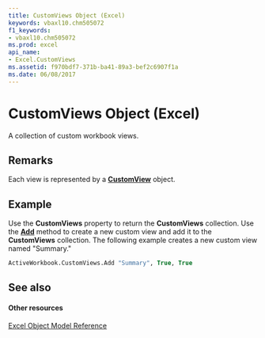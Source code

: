 ```yaml
---
title: CustomViews Object (Excel)
keywords: vbaxl10.chm505072
f1_keywords:
- vbaxl10.chm505072
ms.prod: excel
api_name:
- Excel.CustomViews
ms.assetid: f970bdf7-371b-ba41-89a3-bef2c6907f1a
ms.date: 06/08/2017
---
```



# CustomViews Object (Excel)

A collection of custom workbook views.


## Remarks

 Each view is represented by a **[CustomView](customview-object-excel.md)** object.


## Example

Use the  **CustomViews** property to return the **CustomViews** collection. Use the **[Add](customviews-add-method-excel.md)** method to create a new custom view and add it to the **CustomViews** collection. The following example creates a new custom view named "Summary."


```vb
ActiveWorkbook.CustomViews.Add "Summary", True, True
```


## See also


#### Other resources


[Excel Object Model Reference](http://msdn.microsoft.com/library/11ea8598-8a20-92d5-f98b-0da04263bf2c%28Office.15%29.aspx)


